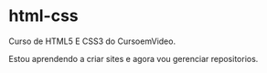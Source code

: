 # html-css
 Curso de HTML5 E CSS3 do CursoemVideo.

Estou aprendendo a criar sites e agora vou gerenciar repositorios.